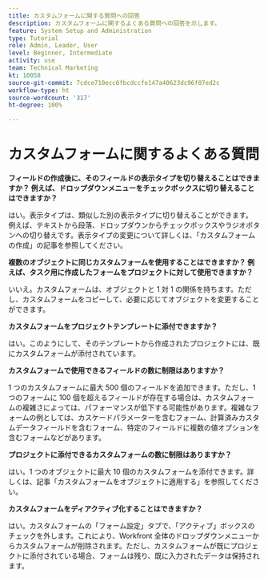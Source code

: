 ```yaml
---
title: カスタムフォームに関する質問への回答
description: カスタムフォームに関するよくある質問への回答を示します。
feature: System Setup and Administration
type: Tutorial
role: Admin, Leader, User
level: Beginner, Intermediate
activity: use
team: Technical Marketing
kt: 10058
source-git-commit: 7cdce710ecc6fbcdccfe147a40623dc96f07ed2c
workflow-type: ht
source-wordcount: '317'
ht-degree: 100%

---
```


# カスタムフォームに関するよくある質問

**フィールドの作成後に、そのフィールドの表示タイプを切り替えることはできますか？ 例えば、ドロップダウンメニューをチェックボックスに切り替えることはできますか？**

はい。表示タイプは、類似した別の表示タイプに切り替えることができます。 例えば、テキストから段落、ドロップダウンからチェックボックスやラジオボタンへの切り替えです。表示タイプの変更について詳しくは、「カスタムフォームの作成」の記事を参照してください。


**複数のオブジェクトに同じカスタムフォームを使用することはできますか？ 例えば、タスク用に作成したフォームをプロジェクトに対して使用できますか？**

いいえ。カスタムフォームは、オブジェクトと 1 対 1 の関係を持ちます。ただし、カスタムフォームをコピーして、必要に応じてオブジェクトを変更することができます。


**カスタムフォームをプロジェクトテンプレートに添付できますか？**

はい。このようにして、そのテンプレートから作成されたプロジェクトには、既にカスタムフォームが添付されています。


**カスタムフォームで使用できるフィールドの数に制限はありますか？**

1 つのカスタムフォームに最大 500 個のフィールドを追加できます。ただし、1 つのフォームに 100 個を超えるフィールドが存在する場合は、カスタムフォームの複雑さによっては、パフォーマンスが低下する可能性があります。複雑なフォームの例としては、カスケードパラメーターを含むフォーム、計算済みカスタムデータフィールドを含むフォーム、特定のフィールドに複数の値オプションを含むフォームなどがあります。


**プロジェクトに添付できるカスタムフォームの数に制限はありますか？**

はい。1 つのオブジェクトに最大 10 個のカスタムフォームを添付できます。詳しくは、記事「カスタムフォームをオブジェクトに適用する」を参照してください。


**カスタムフォームをディアクティブ化することはできますか？**

はい。カスタムフォームの「フォーム設定」タブで、「アクティブ」ボックスのチェックを外します。これにより、Workfront 全体のドロップダウンメニューからカスタムフォームが削除されます。ただし、カスタムフォームが既にプロジェクトに添付されている場合、フォームは残り、既に入力されたデータは保持されます。